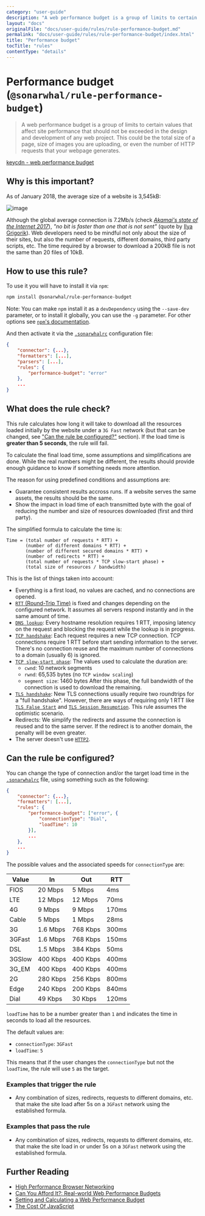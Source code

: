 ```yaml
---
category: "user-guide"
description: "A web performance budget is a group of limits to certain values that affect> site performance that should not be exceeded in the design and development of> any web project. This could be the total size of a page, size of images you> are uploading, or even the number of HTTP requests that your webpage> generates.keycdn - web performance budget"
layout: "docs"
originalFile: "docs/user-guide/rules/rule-performance-budget.md"
permalink: "docs/user-guide/rules/rule-performance-budget/index.html"
title: "Performance budget"
tocTitle: "rules"
contentType: "details"
---
```

# Performance budget (`@sonarwhal/rule-performance-budget`)

> A web performance budget is a group of limits to certain values that affect
> site performance that should not be exceeded in the design and development of
> any web project. This could be the total size of a page, size of images you
> are uploading, or even the number of HTTP requests that your webpage
> generates.

[keycdn - web performance budget][keycdn-wpb]

## Why is this important?

As of January 2018, the average size of a website is 3,545kB:

![image][average site size]

Although the global average connection is 7.2Mb/s (check [_Akamai's state of
the Internet 2017_][state of the internet]), _"no bit is faster than one that is
not sent"_ (quote by [Ilya Grigorik][faster bit]). Web developers need to be
mindful not only about the size of their sites, but also the number of
requests, different domains, third party scripts, etc. The time required by a
browser to download a 200kB file is not the same than 20 files of 10kB.

## How to use this rule?

To use it you will have to install it via `npm`:

```bash
npm install @sonarwhal/rule-performance-budget
```

Note: You can make `npm` install it as a `devDependency` using the `--save-dev`
parameter, or to install it globally, you can use the `-g` parameter. For
other options see
[`npm`'s documentation](https://docs.npmjs.com/cli/install).

And then activate it via the [`.sonarwhalrc`][sonarwhalrc]
configuration file:

```json
{
    "connector": {...},
    "formatters": [...],
    "parsers": [...],
    "rules": {
        "performance-budget": "error"
    },
    ...
}
```

## What does the rule check?

This rule calculates how long it will take to download all the resources loaded
initially by the website under a `3G Fast` network (but that can be changed,
see ["Can the rule be configured?"][can be configured] section). If the load
time is **greater than 5 seconds**, the rule will fail.

To calculate the final load time, some assumptions and simplifications are
done. While the real numbers might be different, the results should provide
enough guidance to know if something needs more attention.

The reason for using predefined conditions and assumptions are:

* Guarantee consistent results accross runs. If a website serves the same
  assets, the results should be the same.
* Show the impact in load time of each transmitted byte with the goal of
  reducing the number and size of resources downloaded (first and third party).

The simplified formula to calculate the time is:

```text
Time = (total number of requests * RTT) +
       (number of different domains * RTT) +
       (number of different secured domains * RTT) +
       (number of redirects * RTT) +
       (total number of requests * TCP slow-start phase) +
       (total size of resources / bandwidth)
```

This is the list of things taken into account:

* Everything is a first load, no values are cached, and no connections are
  opened.
* [`RTT` (Round-Trip Time)][rtt] is fixed and changes depending on the
  configured network. It assumes all servers respond instantly and in the same
  amount of time.
* [`DNS lookup`][dns lookup]: Every hostname resolution requires 1 RTT,
  imposing latency on the request and blocking the request while the lookup is
  in progress.
* [`TCP handshake`][three-way handshake]: Each request requires a new TCP
  connection. TCP connections require 1 RTT before start sending information to
  the server. There's no connection reuse and the maximum number of connections
  to a domain (usually 6) is ignored.
* [`TCP slow-start phase`][slow-start phase]: The values used to calculate the
  duration are:
  * `cwnd`: 10 network segments
  * `rwnd`: 65,535 bytes (no `TCP window scaling`)
  * `segment size`: 1460 bytes
  After this phase, the full bandwidth of the connection is used to download
  the remaining.
* [`TLS handshake`][tls handshake]: New TLS connections usually require two
  roundtrips for a "full handshake". However, there are ways of requiring only
  1 RTT like [`TLS False Start`][tls false start] and [`TLS Session
  Resumption`][tls session resumption]. This rule assumes the optimistic
  scenario.
* Redirects: We simplify the redirects and assume the connection is reused and
  to the same server. If the redirect is to another domain, the penalty will be
  even greater.
* The server doesn't use [`HTTP2`][http2].

## Can the rule be configured?

You can change the type of connection and/or the target load time
in the [`.sonarwhalrc`][sonarwhalrc] file, using something such as
the following:

```json
{
    "connector": {...},
    "formatters": [...],
    "rules": {
        "performance-budget": ["error", {
            "connectionType": "Dial",
            "loadTime": 10
        }],
        ...
    },
    ...
}
```

The possible values and the associated speeds for `connectionType` are:

| Value  |       In |      Out |   RTT |
| -------|----------|----------|-------|
| FIOS   |  20 Mbps |   5 Mbps |   4ms |
| LTE    |  12 Mbps |  12 Mbps |  70ms |
| 4G     |   9 Mbps |   9 Mbps | 170ms |
| Cable  |   5 Mbps |   1 Mbps |  28ms |
| 3G     | 1.6 Mbps | 768 Kbps | 300ms |
| 3GFast | 1.6 Mbps | 768 Kbps | 150ms |
| DSL    | 1.5 Mbps | 384 Kbps |  50ms |
| 3GSlow | 400 Kbps | 400 Kbps | 400ms |
| 3G_EM  | 400 Kbps | 400 Kbps | 400ms |
| 2G     | 280 Kbps | 256 Kbps | 800ms |
| Edge   | 240 Kbps | 200 Kbps | 840ms |
| Dial   |  49 Kbps |  30 Kbps | 120ms |

`loadTime` has to be a number greater than `1` and indicates the time in
seconds to load all the resources.

The default values are:

* `connectionType`: `3GFast`
* `loadTime`: `5`

This means that if the user changes the `connectionType` but not the
`loadTime`, the rule will use `5` as the target.

### Examples that **trigger** the rule

* Any combination of sizes, redirects, requests to different domains, etc. that
  make the site load after 5s on a `3GFast` network using the established
  formula.

### Examples that **pass** the rule

* Any combination of sizes, redirects, requests to different domains, etc. that
  make the site load in or under 5s on a `3GFast` network using the established
  formula.

## Further Reading

* [High Performance Browser Networking][hbpn]
* [Can You Afford It?: Real-world Web Performance Budgets][can you afford it]
* [Setting and Calculating a Web Performance Budget][keycdn-wpb]
* [The Cost Of JavaScript][cost of javascript]

<!-- Link labels -->

[average site size]: https://chart.googleapis.com/chart?chs=400x225&cht=p&chco=007099&chd=t:1818,70,98,504,120,851,27&chds=0,1818&chdlp=b&chdl=total%203545%20kB&chl=Images+-+1818+kB%7CHTML+-+70+kB%7CStylesheets+-+98+kB%7CScripts+-+504+kB%7CFonts+-+120+kB%7CVideo+-+851+kB%7COther+-+27+kB&chma=|5&chtt=Average+Bytes+per+Page+by+Content+Type
[can be configured]: #can-the-rule-be-configured
[can you afford it]: https://infrequently.org/2017/10/can-you-afford-it-real-world-web-performance-budgets/
[cost of javascript]: https://medium.com/dev-channel/the-cost-of-javascript-84009f51e99e
[dns lookup]: https://www.cloudflare.com/learning/dns/what-is-dns/
[faster bit]: https://hpbn.co/building-blocks-of-tcp/#tuning-application-behavior
[hbpn]: https://hpbn.co/
[http2]: https://hpbn.co/http2/
[keycdn-wpb]: https://www.keycdn.com/blog/web-performance-budget/
[rtt]: https://hpbn.co/primer-on-latency-and-bandwidth/#speed-of-light-and-propagation-latency
[slow-start phase]: https://hpbn.co/building-blocks-of-tcp/#slow-start
[sonarwhalrc]: https://sonarwhal.com/docs/user-guide/further-configuration/sonarwhalrc-formats/
[state of the internet]: https://www.akamai.com/us/en/multimedia/documents/state-of-the-internet/q1-2017-state-of-the-internet-connectivity-report.pdf
[tcp handshake]: https://hpbn.co/building-blocks-of-tcp/#three-way-handshake
[three-way handshake]: https://hpbn.co/building-blocks-of-tcp/#three-way-handshake
[tls false start]: https://hpbn.co/transport-layer-security-tls/#enable-tls-false-start
[tls handshake]: https://hpbn.co/transport-layer-security-tls/#tls-handshake
[tls session resumption]: https://hpbn.co/transport-layer-security-tls/#tls-session-resumption

